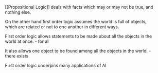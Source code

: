 [[Propositional Logic]] deals with facts which may or may not be true, and nothing else. 

On the other hand first order logic assumes the world is full of objects, which are related or not to one another in different ways.

First order logic allows statements to be made about all the objects in the world at once. - for all

It also allows one object to be found among all the objects in the world. - there exists

First order logic underpins many applications of AI